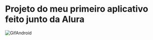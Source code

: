 # Projeto do meu primeiro aplicativo feito junto da Alura

![GifAndroid](https://user-images.githubusercontent.com/37640104/189416007-48c20f2b-c9a4-4d46-a333-afc1e35d8023.gif)
